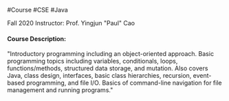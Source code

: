 #Course #CSE #Java

Fall 2020
Instructor: Prof. Yingjun "Paul" Cao

#### Course Description: 
"Introductory programming including an object-oriented approach. Basic programming topics including variables, conditionals, loops, functions/methods, structured data storage, and mutation. Also covers Java, class design, interfaces, basic class hierarchies, recursion, event-based programming, and file I/O. Basics of command-line navigation for file management and running programs."